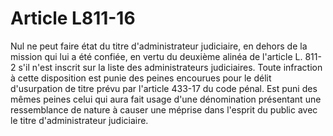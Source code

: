 # Article L811-16

Nul ne peut faire état du titre d'administrateur judiciaire, en dehors de la mission qui lui a été confiée, en vertu du deuxième alinéa de l'article L. 811-2 s'il n'est inscrit sur la liste des administrateurs judiciaires.   Toute infraction à cette disposition est punie des peines encourues pour le délit d'usurpation de titre prévu par l'article 433-17 du code pénal.   Est puni des mêmes peines celui qui aura fait usage d'une dénomination présentant une ressemblance de nature à causer une méprise dans l'esprit du public avec le titre d'administrateur judiciaire.